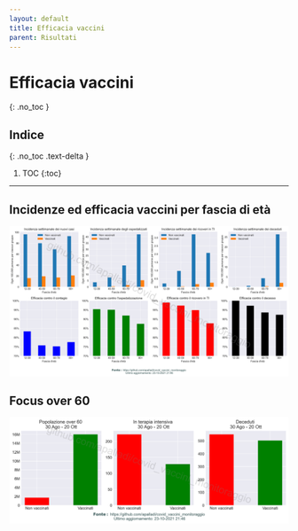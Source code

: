 ```yaml
---
layout: default
title: Efficacia vaccini
parent: Risultati
---
```


# Efficacia vaccini
{: .no_toc }

## Indice
{: .no_toc .text-delta }

1. TOC
{:toc}

---
## Incidenze ed efficacia vaccini per fascia di età

<img src="https://github.com/apalladi/covid_vaccini_monitoraggio/blob/main/risultati/tassi_efficacia.png?raw=true"/>


## Focus over 60

<img src="https://github.com/apalladi/covid_vaccini_monitoraggio/blob/main/risultati/focus_over60.png?raw=true"/>